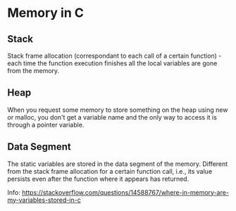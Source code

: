 # Memory in C

## Stack

Stack frame allocation (correspondant to each call of a certain function) - each time the
function execution finishes all the local variables are gone from the memory.

## Heap

When you request some memory to store something on the heap using new or malloc,
you don't get a variable name and the only way to access it is through a pointer
variable.

## Data Segment

The static variables are stored in the data segment of the memory. Different from the stack
frame allocation for a certain function call, i.e., its value persists even after the function
where it appears has returned.


Info: https://stackoverflow.com/questions/14588767/where-in-memory-are-my-variables-stored-in-c
